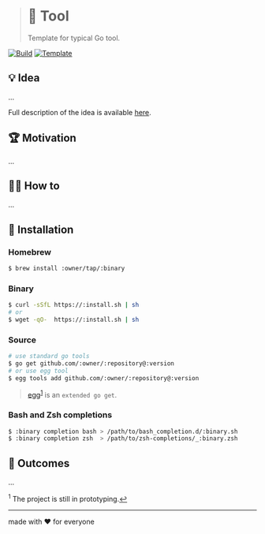 > # 🧩 Tool
>
> Template for typical Go tool.

[![Build][build.icon]][build.page]
[![Template][template.icon]][template.page]

## 💡 Idea

...

Full description of the idea is available [here][design.page].

## 🏆 Motivation

...

## 🤼‍♂️ How to

...

## 🧩 Installation

### Homebrew

```bash
$ brew install :owner/tap/:binary
```

### Binary

```bash
$ curl -sSfL https://:install.sh | sh
# or
$ wget -qO-  https://:install.sh | sh
```

### Source

```bash
# use standard go tools
$ go get github.com/:owner/:repository@:version
# or use egg tool
$ egg tools add github.com/:owner/:repository@:version
```

> [egg][]<sup id="anchor-egg">[1](#egg)</sup> is an `extended go get`.

### Bash and Zsh completions

```bash
$ :binary completion bash > /path/to/bash_completion.d/:binary.sh
$ :binary completion zsh  > /path/to/zsh-completions/_:binary.zsh
```

## 🤲 Outcomes

...

<sup id="egg">1</sup> The project is still in prototyping.[↩](#anchor-egg)

---

made with ❤️ for everyone

[build.page]:       https://travis-ci.com/:owner/:repository
[build.icon]:       https://travis-ci.com/:owner/:repository.svg?branch=master
[design.page]:      https://www.notion.so/33715348cc114ea79dd350a25d16e0b0?r=0b753cbf767346f5a6fd51194829a2f3
[promo.page]:       https://github.com/:owner/:repository
[template.page]:    https://github.com/octomation/go-tool
[template.icon]:    https://img.shields.io/badge/template-go--tool-blue

[egg]:              https://github.com/kamilsk/egg
